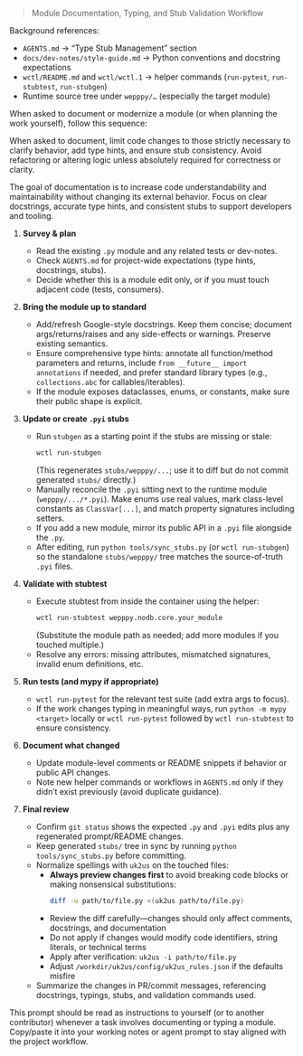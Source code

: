 > Module Documentation, Typing, and Stub Validation Workflow

Background references:
- `AGENTS.md` → “Type Stub Management” section
- `docs/dev-notes/style-guide.md` → Python conventions and docstring expectations
- `wctl/README.md` and `wctl/wctl.1` → helper commands (`run-pytest`, `run-stubtest`, `run-stubgen`)
- Runtime source tree under `wepppy/…` (especially the target module)

When asked to document or modernize a module (or when planning the work yourself), follow this sequence:

When asked to document, limit code changes to those strictly necessary to clarify behavior, add type hints, and ensure stub consistency. Avoid refactoring or altering logic unless absolutely required for correctness or clarity.

The goal of documentation is to increase code understandability and maintainability without changing its external behavior. Focus on clear docstrings, accurate type hints, and consistent stubs to support developers and tooling.

1. **Survey & plan**
   - Read the existing `.py` module and any related tests or dev-notes.
   - Check `AGENTS.md` for project-wide expectations (type hints, docstrings, stubs).
   - Decide whether this is a module edit only, or if you must touch adjacent code (tests, consumers).

2. **Bring the module up to standard**
   - Add/refresh Google-style docstrings. Keep them concise; document args/returns/raises and any side-effects or warnings. Preserve existing semantics.
   - Ensure comprehensive type hints: annotate all function/method parameters and returns, include `from __future__ import annotations` if needed, and prefer standard library types (e.g., `collections.abc` for callables/iterables).
   - If the module exposes dataclasses, enums, or constants, make sure their public shape is explicit.

3. **Update or create `.pyi` stubs**
   - Run `stubgen` as a starting point if the stubs are missing or stale:
     ```bash
     wctl run-stubgen
     ```
     (This regenerates `stubs/wepppy/...`; use it to diff but do not commit generated `stubs/` directly.)
   - Manually reconcile the `.pyi` sitting next to the runtime module (`wepppy/.../*.pyi`). Make enums use real values, mark class-level constants as `ClassVar[...]`, and match property signatures including setters.
   - If you add a new module, mirror its public API in a `.pyi` file alongside the `.py`.
   - After editing, run `python tools/sync_stubs.py` (or `wctl run-stubgen`) so the standalone `stubs/wepppy/` tree matches the source-of-truth `.pyi` files.

4. **Validate with stubtest**
   - Execute stubtest from inside the container using the helper:
     ```bash
     wctl run-stubtest wepppy.nodb.core.your_module
     ```
     (Substitute the module path as needed; add more modules if you touched multiple.)
   - Resolve any errors: missing attributes, mismatched signatures, invalid enum definitions, etc.

5. **Run tests (and mypy if appropriate)**
   - `wctl run-pytest` for the relevant test suite (add extra args to focus).
   - If the work changes typing in meaningful ways, run `python -m mypy <target>` locally or `wctl run-pytest` followed by `wctl run-stubtest` to ensure consistency.

6. **Document what changed**
   - Update module-level comments or README snippets if behavior or public API changes.
   - Note new helper commands or workflows in `AGENTS.md` only if they didn’t exist previously (avoid duplicate guidance).

7. **Final review**
   - Confirm `git status` shows the expected `.py` and `.pyi` edits plus any regenerated prompt/README changes.
   - Keep generated `stubs/` tree in sync by running `python tools/sync_stubs.py` before committing.
   - Normalize spellings with `uk2us` on the touched files:
     - **Always preview changes first** to avoid breaking code blocks or making nonsensical substitutions:
       ```bash
       diff -u path/to/file.py <(uk2us path/to/file.py)
       ```
     - Review the diff carefully—changes should only affect comments, docstrings, and documentation
     - Do not apply if changes would modify code identifiers, string literals, or technical terms
     - Apply after verification: `uk2us -i path/to/file.py`
     - Adjust `/workdir/uk2us/config/uk2us_rules.json` if the defaults misfire
   - Summarize the changes in PR/commit messages, referencing docstrings, typings, stubs, and validation commands used.

This prompt should be read as instructions to yourself (or to another contributor) whenever a task involves documenting or typing a module. Copy/paste it into your working notes or agent prompt to stay aligned with the project workflow.

